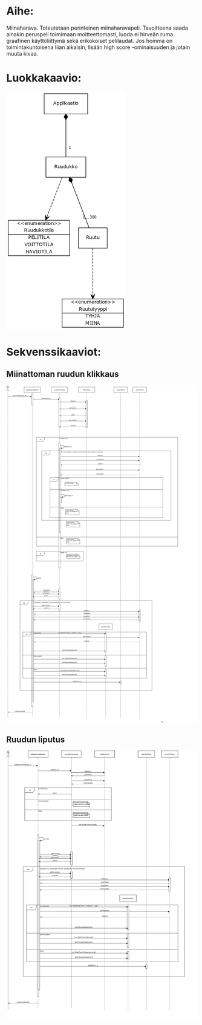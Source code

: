 # Aihe:
Miinaharava. Toteutetaan perinteinen miinaharavapeli. Tavoitteena saada ainakin peruspeli toimimaan moitteettomasti, luoda ei hirveän ruma graafinen käyttöliittymä sekä erikokoiset pelilaudat. Jos homma on toimintakuntoisena liian aikaisin, lisään high score -ominaisuuden ja jotain muuta kivaa.

# Luokkakaavio:
![Määrittelyvaiheen luokkakaavio](/dokumentaatio/kuvat/LuokkakaavioUPDATED.png)

# Sekvenssikaaviot:
## Miinattoman ruudun klikkaus
![Käyttäjä klikkaa ruutua, jossa ei ole miinaa](/dokumentaatio/kuvat/klikataanMiinatontaUPDATE.png)
## Ruudun liputus
![Liputus](/dokumentaatio/kuvat/liputetaan.png)
